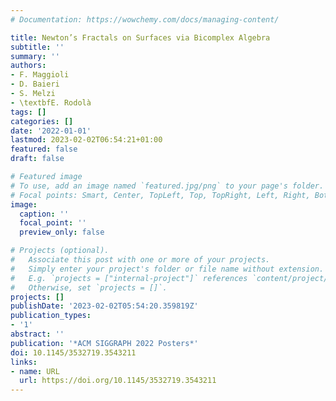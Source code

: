 ```yaml
---
# Documentation: https://wowchemy.com/docs/managing-content/

title: Newton’s Fractals on Surfaces via Bicomplex Algebra
subtitle: ''
summary: ''
authors:
- F. Maggioli
- D. Baieri
- S. Melzi
- \textbfE. Rodolà
tags: []
categories: []
date: '2022-01-01'
lastmod: 2023-02-02T06:54:21+01:00
featured: false
draft: false

# Featured image
# To use, add an image named `featured.jpg/png` to your page's folder.
# Focal points: Smart, Center, TopLeft, Top, TopRight, Left, Right, BottomLeft, Bottom, BottomRight.
image:
  caption: ''
  focal_point: ''
  preview_only: false

# Projects (optional).
#   Associate this post with one or more of your projects.
#   Simply enter your project's folder or file name without extension.
#   E.g. `projects = ["internal-project"]` references `content/project/deep-learning/index.md`.
#   Otherwise, set `projects = []`.
projects: []
publishDate: '2023-02-02T05:54:20.359819Z'
publication_types:
- '1'
abstract: ''
publication: '*ACM SIGGRAPH 2022 Posters*'
doi: 10.1145/3532719.3543211
links:
- name: URL
  url: https://doi.org/10.1145/3532719.3543211
---
```

